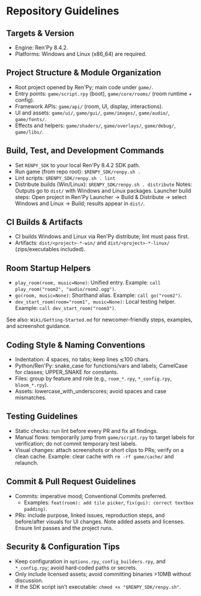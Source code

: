 # Repository Guidelines

## Targets & Version
- Engine: Ren'Py 8.4.2.
- Platforms: Windows and Linux (x86_64) are required.

## Project Structure & Module Organization
- Root project opened by Ren'Py; main code under `game/`.
- Entry points: `game/script.rpy` (boot), `game/core/rooms/` (room runtime + config).
- Framework APIs: `game/api/` (room, UI, display, interactions).
- UI and assets: `game/ui/`, `game/gui/`, `game/images/`, `game/audio/`, `game/fonts/`.
- Effects and helpers: `game/shaders/`, `game/overlays/`, `game/debug/`, `game/libs/`.

## Build, Test, and Development Commands
- Set `RENPY_SDK` to your local Ren'Py 8.4.2 SDK path.
- Run game (from repo root): `$RENPY_SDK/renpy.sh .`
- Lint scripts: `$RENPY_SDK/renpy.sh . lint`
- Distribute builds (Win/Linux): `$RENPY_SDK/renpy.sh . distribute`
Notes: Outputs go to `dist/` with Windows and Linux packages.
Launcher build steps: Open project in Ren'Py Launcher → Build & Distribute → select Windows and Linux → Build; results appear in `dist/`.

## CI Builds & Artifacts
- CI builds Windows and Linux via Ren'Py distribute; lint must pass first.
- Artifacts: `dist/<project>-*-win/` and `dist/<project>-*-linux/` (zips/executables included).

## Room Startup Helpers
- `play_room(room, music=None)`: Unified entry. Example: `call play_room("room2", "audio/room2.ogg")`.
- `go(room, music=None)`: Shorthand alias. Example: `call go("room2")`.
- `dev_start_room(room="room1", music=None)`: Local testing helper. Example: `call dev_start_room("room3")`.

See also: `Wiki/Getting-Started.md` for newcomer-friendly steps, examples, and screenshot guidance.

## Coding Style & Naming Conventions
- Indentation: 4 spaces, no tabs; keep lines ≲100 chars.
- Python/Ren'Py: snake_case for functions/vars and labels; CamelCase for classes; UPPER_SNAKE for constants.
- Files: group by feature and role (e.g., `room_*.rpy`, `*_config.rpy`, `bloom_*.rpy`).
- Assets: lowercase_with_underscores; avoid spaces and case mismatches.

## Testing Guidelines
- Static checks: run lint before every PR and fix all findings.
- Manual flows: temporarily jump from `game/script.rpy` to target labels for verification; do not commit temporary test labels.
- Visual changes: attach screenshots or short clips to PRs; verify on a clean cache.
Example: clear cache with `rm -rf game/cache/` and relaunch.

## Commit & Pull Request Guidelines
- Commits: imperative mood; Conventional Commits preferred.
  - Examples: `feat(room): add tile picker`, `fix(gui): correct textbox padding)`.
- PRs: include purpose, linked issues, reproduction steps, and before/after visuals for UI changes. Note added assets and licenses. Ensure lint passes and the project runs.

## Security & Configuration Tips
- Keep configuration in `options.rpy`, `config_builders.rpy`, and `*_config.rpy`; avoid hard‑coded paths or secrets.
- Only include licensed assets; avoid committing binaries >10MB without discussion.
- If the SDK script isn’t executable: `chmod +x "$RENPY_SDK/renpy.sh"`.
